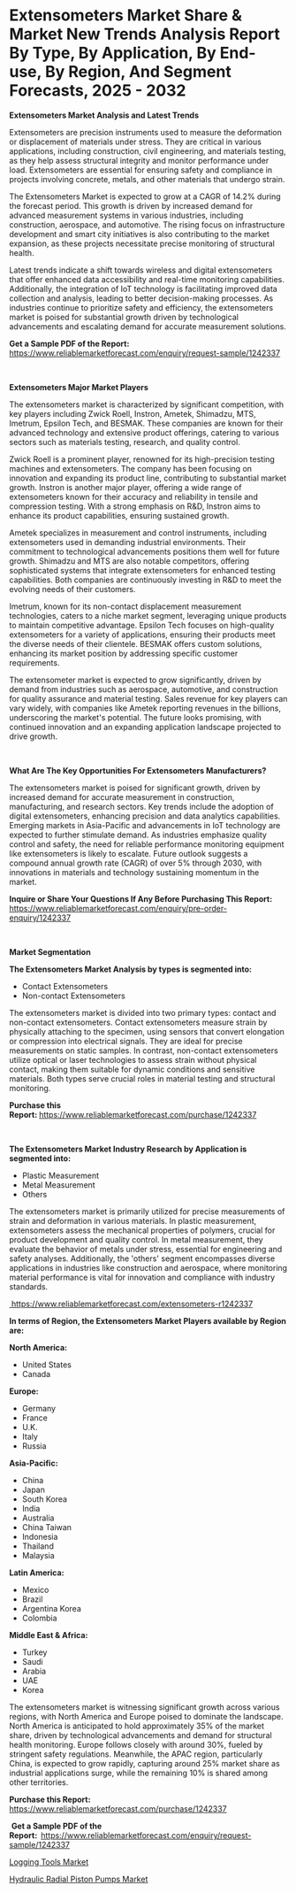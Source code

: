 <p><h1>Extensometers Market Share & Market New Trends Analysis Report By Type, By Application, By End-use, By Region, And Segment Forecasts, 2025 - 2032</h1></p><p><strong>Extensometers Market Analysis and Latest Trends</strong></p>
<p><p>Extensometers are precision instruments used to measure the deformation or displacement of materials under stress. They are critical in various applications, including construction, civil engineering, and materials testing, as they help assess structural integrity and monitor performance under load. Extensometers are essential for ensuring safety and compliance in projects involving concrete, metals, and other materials that undergo strain.</p><p>The Extensometers Market is expected to grow at a CAGR of 14.2% during the forecast period. This growth is driven by increased demand for advanced measurement systems in various industries, including construction, aerospace, and automotive. The rising focus on infrastructure development and smart city initiatives is also contributing to the market expansion, as these projects necessitate precise monitoring of structural health. </p><p>Latest trends indicate a shift towards wireless and digital extensometers that offer enhanced data accessibility and real-time monitoring capabilities. Additionally, the integration of IoT technology is facilitating improved data collection and analysis, leading to better decision-making processes. As industries continue to prioritize safety and efficiency, the extensometers market is poised for substantial growth driven by technological advancements and escalating demand for accurate measurement solutions.</p></p>
<p><strong>Get a Sample PDF of the Report:&nbsp;</strong> <a href="https://www.reliablemarketforecast.com/enquiry/request-sample/1242337?utm_campaign=1130&utm_medium=2&utm_source=Github&utm_content=ia&utm_term=21022025&utm_id=extensometers">https://www.reliablemarketforecast.com/enquiry/request-sample/1242337</a></p>
<p>&nbsp;</p>
<p><strong>Extensometers Major Market Players</strong></p>
<p><p>The extensometers market is characterized by significant competition, with key players including Zwick Roell, Instron, Ametek, Shimadzu, MTS, Imetrum, Epsilon Tech, and BESMAK. These companies are known for their advanced technology and extensive product offerings, catering to various sectors such as materials testing, research, and quality control.</p><p>Zwick Roell is a prominent player, renowned for its high-precision testing machines and extensometers. The company has been focusing on innovation and expanding its product line, contributing to substantial market growth. Instron is another major player, offering a wide range of extensometers known for their accuracy and reliability in tensile and compression testing. With a strong emphasis on R&D, Instron aims to enhance its product capabilities, ensuring sustained growth.</p><p>Ametek specializes in measurement and control instruments, including extensometers used in demanding industrial environments. Their commitment to technological advancements positions them well for future growth. Shimadzu and MTS are also notable competitors, offering sophisticated systems that integrate extensometers for enhanced testing capabilities. Both companies are continuously investing in R&D to meet the evolving needs of their customers.</p><p>Imetrum, known for its non-contact displacement measurement technologies, caters to a niche market segment, leveraging unique products to maintain competitive advantage. Epsilon Tech focuses on high-quality extensometers for a variety of applications, ensuring their products meet the diverse needs of their clientele. BESMAK offers custom solutions, enhancing its market position by addressing specific customer requirements.</p><p>The extensometer market is expected to grow significantly, driven by demand from industries such as aerospace, automotive, and construction for quality assurance and material testing. Sales revenue for key players can vary widely, with companies like Ametek reporting revenues in the billions, underscoring the market's potential. The future looks promising, with continued innovation and an expanding application landscape projected to drive growth.</p></p>
<p>&nbsp;</p>
<p><strong>What Are The Key Opportunities For Extensometers Manufacturers?</strong></p>
<p><p>The extensometers market is poised for significant growth, driven by increased demand for accurate measurement in construction, manufacturing, and research sectors. Key trends include the adoption of digital extensometers, enhancing precision and data analytics capabilities. Emerging markets in Asia-Pacific and advancements in IoT technology are expected to further stimulate demand. As industries emphasize quality control and safety, the need for reliable performance monitoring equipment like extensometers is likely to escalate. Future outlook suggests a compound annual growth rate (CAGR) of over 5% through 2030, with innovations in materials and technology sustaining momentum in the market.</p></p>
<p><strong>Inquire or Share Your Questions If Any Before Purchasing This Report:</strong> <a href="https://www.reliablemarketforecast.com/enquiry/pre-order-enquiry/1242337?utm_campaign=1130&utm_medium=2&utm_source=Github&utm_content=ia&utm_term=21022025&utm_id=extensometers">https://www.reliablemarketforecast.com/enquiry/pre-order-enquiry/1242337</a></p>
<p>&nbsp;</p>
<p><strong>Market Segmentation</strong></p>
<p><strong>The Extensometers Market Analysis by types is segmented into:</strong></p>
<p><ul><li>Contact Extensometers</li><li>Non-contact Extensometers</li></ul></p>
<p><p>The extensometers market is divided into two primary types: contact and non-contact extensometers. Contact extensometers measure strain by physically attaching to the specimen, using sensors that convert elongation or compression into electrical signals. They are ideal for precise measurements on static samples. In contrast, non-contact extensometers utilize optical or laser technologies to assess strain without physical contact, making them suitable for dynamic conditions and sensitive materials. Both types serve crucial roles in material testing and structural monitoring.</p></p>
<p><strong>Purchase this Report:&nbsp;</strong><a href="https://www.reliablemarketforecast.com/purchase/1242337?utm_campaign=1130&utm_medium=2&utm_source=Github&utm_content=ia&utm_term=21022025&utm_id=extensometers">https://www.reliablemarketforecast.com/purchase/1242337</a></p>
<p>&nbsp;</p>
<p><strong>The Extensometers Market Industry Research by Application is segmented into:</strong></p>
<p><ul><li>Plastic Measurement</li><li>Metal Measurement</li><li>Others</li></ul></p>
<p><p>The extensometers market is primarily utilized for precise measurements of strain and deformation in various materials. In plastic measurement, extensometers assess the mechanical properties of polymers, crucial for product development and quality control. In metal measurement, they evaluate the behavior of metals under stress, essential for engineering and safety analyses. Additionally, the 'others' segment encompasses diverse applications in industries like construction and aerospace, where monitoring material performance is vital for innovation and compliance with industry standards.</p></p>
<p><a href="https://www.reliablemarketforecast.com/extensometers-r1242337?utm_campaign=1130&utm_medium=2&utm_source=Github&utm_content=ia&utm_term=21022025&utm_id=extensometers">&nbsp;https://www.reliablemarketforecast.com/extensometers-r1242337</a></p>
<p><strong>In terms of Region, the Extensometers Market Players available by Region are:</strong></p>
<p>
    <p> <strong> North America: </strong>
        <ul>
            <li>United States</li>
            <li>Canada</li>
        </ul>
        </p> 
    <p> <strong> Europe: </strong>
        <ul>
            <li>Germany</li>
            <li>France</li>
            <li>U.K.</li>
            <li>Italy</li>
            <li>Russia</li>
        </ul>
        </p> 
    <p> <strong> Asia-Pacific: </strong>
        <ul>
            <li>China</li>
            <li>Japan</li>
            <li>South Korea</li>
            <li>India</li>
            <li>Australia</li>
            <li>China Taiwan</li>
            <li>Indonesia</li>
            <li>Thailand</li>
            <li>Malaysia</li>
        </ul>
        </p> 
    <p> <strong> Latin America: </strong>
        <ul>
            <li>Mexico</li>
            <li>Brazil</li>
            <li>Argentina Korea</li>
            <li>Colombia</li>
        </ul>
        </p> 
    <p> <strong> Middle East & Africa: </strong>
        <ul>
            <li>Turkey</li>
            <li>Saudi</li>
            <li>Arabia</li>
            <li>UAE</li>
            <li>Korea</li>
        </ul>
    </p>
    </p>
<p><p>The extensometers market is witnessing significant growth across various regions, with North America and Europe poised to dominate the landscape. North America is anticipated to hold approximately 35% of the market share, driven by technological advancements and demand for structural health monitoring. Europe follows closely with around 30%, fueled by stringent safety regulations. Meanwhile, the APAC region, particularly China, is expected to grow rapidly, capturing around 25% market share as industrial applications surge, while the remaining 10% is shared among other territories.</p></p>
<p><strong>Purchase this Report: </strong><a href="https://www.reliablemarketforecast.com/purchase/1242337?utm_campaign=1130&utm_medium=2&utm_source=Github&utm_content=ia&utm_term=21022025&utm_id=extensometers">https://www.reliablemarketforecast.com/purchase/1242337</a></p>
<p>&nbsp;<strong>Get a Sample PDF of the Report:&nbsp;&nbsp;</strong><a href="https://www.reliablemarketforecast.com/enquiry/request-sample/1242337?utm_campaign=1130&utm_medium=2&utm_source=Github&utm_content=ia&utm_term=21022025&utm_id=extensometers">https://www.reliablemarketforecast.com/enquiry/request-sample/1242337</a></p>
<p><strong></strong></p>
<p><p><a href="https://github.com/cachuhashieb/Market-Research-Report-List-1/blob/main/logging-tools-market.md?utm_campaign=1130&utm_medium=2&utm_source=Github&utm_content=ia&utm_term=21022025&utm_id=extensometers">Logging Tools Market</a></p><p><a href="https://github.com/kmettjanksj7/Market-Research-Report-List-1/blob/main/hydraulic-radial-piston-pumps-market.md?utm_campaign=1130&utm_medium=2&utm_source=Github&utm_content=ia&utm_term=21022025&utm_id=extensometers">Hydraulic Radial Piston Pumps Market</a></p></p>
